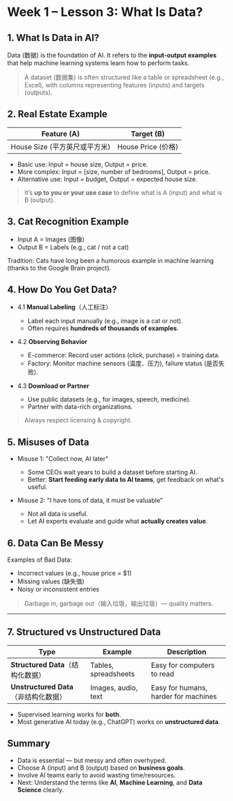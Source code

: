 
# Week 1 – Lesson 3: What Is Data?

## 1. What Is Data in AI?

Data (数据) is the foundation of AI. It refers to the **input-output examples** that help machine learning systems learn how to perform tasks.

> A dataset (数据集) is often structured like a table or spreadsheet (e.g., Excel), with columns representing features (inputs) and targets (outputs).


## 2. Real Estate Example

| Feature (A) | Target (B) |
|-------------|------------|
| House Size (平方英尺或平方米) | House Price (价格) |

- Basic use: Input = house size, Output = price.
- More complex: Input = [size, number of bedrooms], Output = price.
- Alternative use: Input = budget, Output = expected house size.

> It’s **up to you or your use case** to define what is A (input) and what is B (output).


## 3. Cat Recognition Example

- Input A = Images (图像)
- Output B = Labels (e.g., cat / not a cat)

Tradition: Cats have long been a humorous example in machine learning (thanks to the Google Brain project).


## 4. How Do You Get Data?

- 4.1 **Manual Labeling**（人工标注）
  - Label each input manually (e.g., image is a cat or not).
  - Often requires **hundreds of thousands of examples**.

- 4.2 **Observing Behavior**
  - E-commerce: Record user actions (click, purchase) = training data.
  - Factory: Monitor machine sensors (温度、压力), failure status (是否失败).

- 4.3 **Download or Partner**
  - Use public datasets (e.g., for images, speech, medicine).
  - Partner with data-rich organizations.

> Always respect licensing & copyright.


## 5. Misuses of Data

- Misuse 1: "Collect now, AI later"
  - Some CEOs wait years to build a dataset before starting AI.
  - Better: **Start feeding early data to AI teams**, get feedback on what's useful.

-  Misuse 2: "I have tons of data, it must be valuable"
   - Not all data is useful.
   - Let AI experts evaluate and guide what **actually creates value**.


## 6. Data Can Be Messy

 Examples of Bad Data:
- Incorrect values (e.g., house price = $1)
- Missing values (缺失值)
- Noisy or inconsistent entries

> Garbage in, garbage out（输入垃圾，输出垃圾）— quality matters.

---

## 7. Structured vs Unstructured Data

| Type | Example | Description |
|------|---------|-------------|
| **Structured Data**（结构化数据） | Tables, spreadsheets | Easy for computers to read |
| **Unstructured Data**（非结构化数据） | Images, audio, text | Easy for humans, harder for machines |

- Supervised learning works for **both**.
- Most generative AI today (e.g., ChatGPT) works on **unstructured data**.


## Summary

- Data is essential — but messy and often overhyped.
- Choose A (input) and B (output) based on **business goals**.
- Involve AI teams early to avoid wasting time/resources.
- Next: Understand the terms like **AI**, **Machine Learning**, and **Data Science** clearly.

